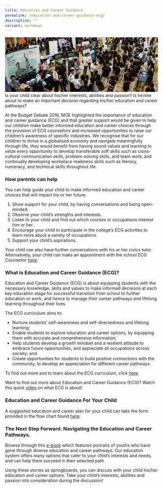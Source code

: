 ```yaml
---
title: Education and Career Guidance
permalink: /education-and-career-guidance-ecg/
description: ""
variant: markdown
---
```

![](/images/Education-and-Career-Guidance-banner-1024x365.jpg)
Is your child clear about his/her interests, abilities and passion? Is he/she about to make an important decision regarding his/her education and career pathways?

At the Budget Debate 2016, MOE highlighted the importance of education and career guidance (ECG) and that greater support would be given to help our children make better informed education and career choices through the provision of ECG counsellors and increased opportunities to raise our children’s awareness of specific industries. We recognise that for our children to thrive in a globalised economy and navigate meaningfully through life, they would benefit from having sound values and learning to seize every opportunity to develop transferable soft skills such as cross-cultural communication skills, problem-solving skills, and team work; and continually developing workplace readiness skills such as literacy, numeracy, and technical skills throughout life.

### How parents can help

You can help guide your child to make informed education and career choices that will impact his or her future.

1.  Show support for your child, by having conversations and being open-minded.
2.  Observe your child’s strengths and interests.
3.  Listen to your child and find out which courses or occupations interest him or her.
4.  Encourage your child to participate in the college’s ECG activities to learn more about a variety of occupations.
5.  Support your child’s aspirations.

Your child can also have further conversations with his or her civics tutor.  Alternatively, your child can make an appointment with the school ECG Counsellor [here](https://calendly.com/ecgc_r/counselling).

### What is Education and Career Guidance (ECG)?

Education and Career Guidance (ECG) is about equipping students with the necessary knowledge, skills and values to make informed decisions at each key education stage for successful transition from school to further education or work, and hence to manage their career pathways and lifelong learning throughout their lives.

The ECG curriculum aims to:

*   Nurture students’ self-awareness and self-directedness and lifelong learning;
*   Enable students to explore education and career options, by equipping them with accurate and comprehensive information;
*   Help students develop a growth mindset and a resilient attitude to embrace future opportunities, and appreciate all occupations across society; and
*   Create opportunities for students to build positive connections with the community, to develop an appreciation for different career pathways.

To find out more and to learn about the ECG curriculum, click [here](https://www.moe.gov.sg/education-in-sg/our-programmes/education-and-career-guidance/overview).

Want to find out more about Education and Career Guidance (ECG)? Watch this quick [video](https://www.youtube.com/watch?v=12ass4FSCcg) on what ECG is about!

### Education and Career Guidance For Your Child

A suggested education and career plan for your child can take the form provided in the flow chart found [here](https://www.myskillsfuture.gov.sg/content/student/en/preu/about/education-and-career-plan.html).

### The Next Step Forward. Navigating the Education and Career Pathways.

Browse through this [e-book](https://www.moe.gov.sg/-/media/files/programmes/ecg/moe_the_next_step_forward.ashx?la=en&hash=861D380E656F90365A6CB50CB53383232AEF1972) which features portraits of youths who have gone through diverse education and career pathways. Our education system offers many options that cater to your child’s interests and needs, and can help them succeed in their selected path.

Using these stories as springboards, you can discuss with your child his/her education and career options. Take your child’s interests, abilities and passion into consideration during the discussion!